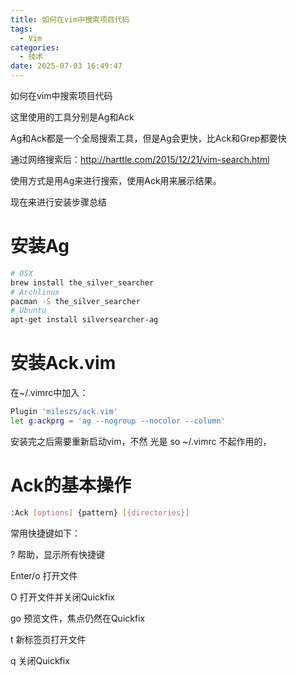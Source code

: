 ```yaml
---
title: 如何在vim中搜索项目代码
tags:
  - Vim
categories:
  - 技术
date: 2025-07-03 16:49:47
---
```


如何在vim中搜索项目代码

这里使用的工具分别是Ag和Ack

Ag和Ack都是一个全局搜索工具，但是Ag会更快，比Ack和Grep都要快

通过网络搜索后：http://harttle.com/2015/12/21/vim-search.html

使用方式是用Ag来进行搜索，使用Ack用来展示结果。

现在来进行安装步骤总结

# 安装Ag

```bash
# OSX
brew install the_silver_searcher
# Archlinux
pacman -S the_silver_searcher
# Ubuntu
apt-get install silversearcher-ag
```

# 安装Ack.vim

在~/.vimrc中加入：

```bash
Plugin 'mileszs/ack.vim'
let g:ackprg = 'ag --nogroup --nocolor --column'
```

安装完之后需要重新启动vim，不然 光是 so ~/.vimrc 不起作用的，

# Ack的基本操作

```bash
:Ack [options] {pattern} [{directories}]
```

常用快捷键如下：

?           帮助，显示所有快捷键

Enter/o     打开文件

O           打开文件并关闭Quickfix

go          预览文件，焦点仍然在Quickfix

t           新标签页打开文件

q           关闭Quickfix
